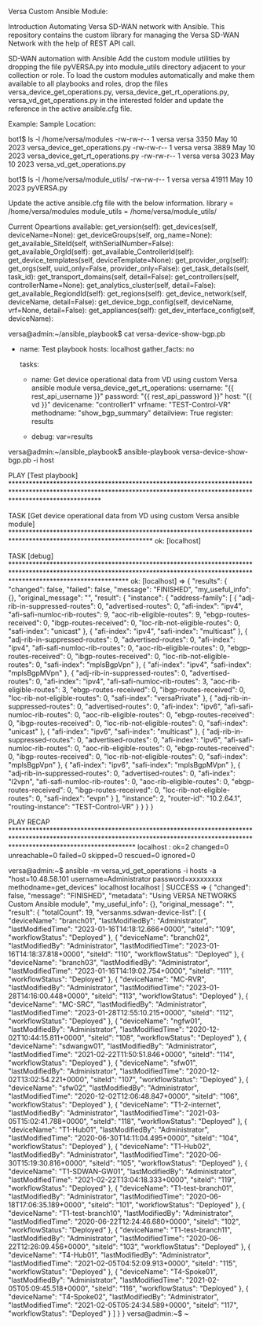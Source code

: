 Versa Custom Ansible Module:

Introduction
Automating Versa SD-WAN network with Ansible. This repository contains the custom library for managing the Versa SD-WAN Network with the help of REST API call.

SD-WAN automation with Ansible
Add the custom module utilities by dropping the file pyVERSA.py into module_utils directory adjacent to your collection or role. To load the custom modules automatically and make them available to all playbooks and roles, drop the files versa_device_get_operations.py, versa_device_get_rt_operations.py, versa_vd_get_operations.py in the interested folder and update the reference in the active ansible.cfg file. 

Example:
Sample Location:

bot1$ ls -l /home/versa/modules
-rw-rw-r-- 1 versa versa 3350 May 10  2023 versa_device_get_operations.py
-rw-rw-r-- 1 versa versa 3889 May 10  2023 versa_device_get_rt_operations.py
-rw-rw-r-- 1 versa versa 3023 May 10  2023 versa_vd_get_operations.py

bot1$ ls -l /home/versa/module_utils/
-rw-rw-r-- 1 versa versa 41911 May 10  2023 pyVERSA.py

Update the active ansible.cfg file with the below information.
library        = /home/versa/modules
module_utils   = /home/versa/module_utils/

Current Opeartions available:
get_version(self):
get_devices(self, deviceName=None):
get_deviceGroups(self, org_name=None):
get_available_SiteId(self, withSerialNumber=False):
get_available_OrgId(self):
get_available_ControllerId(self):
get_device_templates(self, deviceTemplate=None):
get_provider_org(self):
get_orgs(self, uuid_only=False, provider_only=False):
get_task_details(self, task_id):
get_transport_domains(self, detail=False):
get_controllers(self, controllerName=None):
get_analytics_cluster(self, detail=False):
get_available_RegiondId(self):
get_regions(self):
get_device_network(self, deviceName, detail=False):
get_device_bgp_config(self, deviceName, vrf=None, detail=False):
get_appliances(self):
get_dev_interface_config(self, deviceName):

versa@admin:~/ansible_playbook$ cat versa-device-show-bgp.pb
- name: Test playbook
  hosts: localhost
  gather_facts: no

  tasks:
  - name: Get device operational data from VD using custom Versa ansible module
    versa_device_get_rt_operations:
      username: "{{ rest_api_username }}"
      password: "{{ rest_api_password }}"
      host: "{{ vd }}"
      devicename: "controller1"
      vrfname: "TEST-Control-VR"
      methodname: "show_bgp_summary"
      detailview: True
    register: results

  - debug: var=results

versa@admin:~/ansible_playbook$ ansible-playbook versa-device-show-bgp.pb -i host

PLAY [Test playbook] *************************************************************************************************************************************************************************

TASK [Get device operational data from VD using custom Versa ansible module] *****************************************************************************************************************
ok: [localhost]

TASK [debug] *********************************************************************************************************************************************************************************
ok: [localhost] => {
    "results": {
        "changed": false,
        "failed": false,
        "message": "FINISHED",
        "my_useful_info": {},
        "original_message": "",
        "result": {
            "instance": {
                "address-family": [
                    {
                        "adj-rib-in-suppressed-routes": 0,
                        "advertised-routes": 0,
                        "afi-index": "ipv4",
                        "afi-safi-numloc-rib-routes": 9,
                        "aoc-rib-eligible-routes": 9,
                        "ebgp-routes-received": 0,
                        "ibgp-routes-received": 0,
                        "loc-rib-not-eligible-routes": 0,
                        "safi-index": "unicast"
                    },
                    {
                        "afi-index": "ipv4",
                        "safi-index": "multicast"
                    },
                    {
                        "adj-rib-in-suppressed-routes": 0,
                        "advertised-routes": 0,
                        "afi-index": "ipv4",
                        "afi-safi-numloc-rib-routes": 0,
                        "aoc-rib-eligible-routes": 0,
                        "ebgp-routes-received": 0,
                        "ibgp-routes-received": 0,
                        "loc-rib-not-eligible-routes": 0,
                        "safi-index": "mplsBgpVpn"
                    },
                    {
                        "afi-index": "ipv4",
                        "safi-index": "mplsBgpMVpn"
                    },
                    {
                        "adj-rib-in-suppressed-routes": 0,
                        "advertised-routes": 0,
                        "afi-index": "ipv4",
                        "afi-safi-numloc-rib-routes": 3,
                        "aoc-rib-eligible-routes": 3,
                        "ebgp-routes-received": 0,
                        "ibgp-routes-received": 0,
                        "loc-rib-not-eligible-routes": 0,
                        "safi-index": "versaPrivate"
                    },
                    {
                        "adj-rib-in-suppressed-routes": 0,
                        "advertised-routes": 0,
                        "afi-index": "ipv6",
                        "afi-safi-numloc-rib-routes": 0,
                        "aoc-rib-eligible-routes": 0,
                        "ebgp-routes-received": 0,
                        "ibgp-routes-received": 0,
                        "loc-rib-not-eligible-routes": 0,
                        "safi-index": "unicast"
                    },
                    {
                        "afi-index": "ipv6",
                        "safi-index": "multicast"
                    },
                    {
                        "adj-rib-in-suppressed-routes": 0,
                        "advertised-routes": 0,
                        "afi-index": "ipv6",
                        "afi-safi-numloc-rib-routes": 0,
                        "aoc-rib-eligible-routes": 0,
                        "ebgp-routes-received": 0,
                        "ibgp-routes-received": 0,
                        "loc-rib-not-eligible-routes": 0,
                        "safi-index": "mplsBgpVpn"
                    },
                    {
                        "afi-index": "ipv6",
                        "safi-index": "mplsBgpMVpn"
                    },
                    {
                        "adj-rib-in-suppressed-routes": 0,
                        "advertised-routes": 0,
                        "afi-index": "l2vpn",
                        "afi-safi-numloc-rib-routes": 0,
                        "aoc-rib-eligible-routes": 0,
                        "ebgp-routes-received": 0,
                        "ibgp-routes-received": 0,
                        "loc-rib-not-eligible-routes": 0,
                        "safi-index": "evpn"
                    }
                ],
                "instance": 2,
                "router-id": "10.2.64.1",
                "routing-instance": "TEST-Control-VR"
            }
        }
    }
}

PLAY RECAP ***********************************************************************************************************************************************************************************
localhost                  : ok=2    changed=0    unreachable=0    failed=0    skipped=0    rescued=0    ignored=0

versa@admin:~$ ansible -m versa_vd_get_operations -i hosts -a "host=10.48.58.101 username=Administrator password=xxxxxxxxx methodname=get_devices" localhost
localhost | SUCCESS => {
    "changed": false,
    "message": "FINISHED",
    "metadata": "Using VERSA NETWORKS Custom Ansible module",
    "my_useful_info": {},
    "original_message": "",
    "result": {
        "totalCount": 19,
        "versanms.sdwan-device-list": [
            {
                "deviceName": "branch01",
                "lastModifiedBy": "Administrator",
                "lastModifiedTime": "2023-01-16T14:18:12.666+0000",
                "siteId": "109",
                "workflowStatus": "Deployed"
            },
            {
                "deviceName": "branch02",
                "lastModifiedBy": "Administrator",
                "lastModifiedTime": "2023-01-16T14:18:37.818+0000",
                "siteId": "110",
                "workflowStatus": "Deployed"
            },
            {
                "deviceName": "branch03",
                "lastModifiedBy": "Administrator",
                "lastModifiedTime": "2023-01-16T14:19:02.754+0000",
                "siteId": "111",
                "workflowStatus": "Deployed"
            },
            {
                "deviceName": "MC-RVR",
                "lastModifiedBy": "Administrator",
                "lastModifiedTime": "2023-01-28T14:16:00.448+0000",
                "siteId": "113",
                "workflowStatus": "Deployed"
            },
            {
                "deviceName": "MC-SRC",
                "lastModifiedBy": "Administrator",
                "lastModifiedTime": "2023-01-28T12:55:10.215+0000",
                "siteId": "112",
                "workflowStatus": "Deployed"
            },
            {
                "deviceName": "ngfw01",
                "lastModifiedBy": "Administrator",
                "lastModifiedTime": "2020-12-02T10:44:15.811+0000",
                "siteId": "108",
                "workflowStatus": "Deployed"
            },
            {
                "deviceName": "sdwangw01",
                "lastModifiedBy": "Administrator",
                "lastModifiedTime": "2021-02-22T11:50:51.846+0000",
                "siteId": "114",
                "workflowStatus": "Deployed"
            },
            {
                "deviceName": "sfw01",
                "lastModifiedBy": "Administrator",
                "lastModifiedTime": "2020-12-02T13:02:54.221+0000",
                "siteId": "107",
                "workflowStatus": "Deployed"
            },
            {
                "deviceName": "sfw02",
                "lastModifiedBy": "Administrator",
                "lastModifiedTime": "2020-12-02T12:06:48.847+0000",
                "siteId": "106",
                "workflowStatus": "Deployed"
            },
            {
                "deviceName": "T1-2-internet",
                "lastModifiedBy": "Administrator",
                "lastModifiedTime": "2021-03-05T15:02:41.788+0000",
                "siteId": "118",
                "workflowStatus": "Deployed"
            },
            {
                "deviceName": "T1-Hub01",
                "lastModifiedBy": "Administrator",
                "lastModifiedTime": "2020-06-30T14:11:04.495+0000",
                "siteId": "104",
                "workflowStatus": "Deployed"
            },
            {
                "deviceName": "T1-Hub02",
                "lastModifiedBy": "Administrator",
                "lastModifiedTime": "2020-06-30T15:19:30.816+0000",
                "siteId": "105",
                "workflowStatus": "Deployed"
            },
            {
                "deviceName": "T1-SDWAN-GW01",
                "lastModifiedBy": "Administrator",
                "lastModifiedTime": "2021-02-22T13:04:18.333+0000",
                "siteId": "119",
                "workflowStatus": "Deployed"
            },
            {
                "deviceName": "T1-test-branch01",
                "lastModifiedBy": "Administrator",
                "lastModifiedTime": "2020-06-18T17:06:35.189+0000",
                "siteId": "101",
                "workflowStatus": "Deployed"
            },
            {
                "deviceName": "T1-test-branch10",
                "lastModifiedBy": "Administrator",
                "lastModifiedTime": "2020-06-22T12:24:46.680+0000",
                "siteId": "102",
                "workflowStatus": "Deployed"
            },
            {
                "deviceName": "T1-test-branch11",
                "lastModifiedBy": "Administrator",
                "lastModifiedTime": "2020-06-22T12:26:09.456+0000",
                "siteId": "103",
                "workflowStatus": "Deployed"
            },
            {
                "deviceName": "T4-Hub01",
                "lastModifiedBy": "Administrator",
                "lastModifiedTime": "2021-02-05T04:52:09.913+0000",
                "siteId": "115",
                "workflowStatus": "Deployed"
            },
            {
                "deviceName": "T4-Spoke01",
                "lastModifiedBy": "Administrator",
                "lastModifiedTime": "2021-02-05T05:09:45.518+0000",
                "siteId": "116",
                "workflowStatus": "Deployed"
            },
            {
                "deviceName": "T4-Spoke02",
                "lastModifiedBy": "Administrator",
                "lastModifiedTime": "2021-02-05T05:24:34.589+0000",
                "siteId": "117",
                "workflowStatus": "Deployed"
            }
        ]
    }
}
versa@admin:~$ ~
